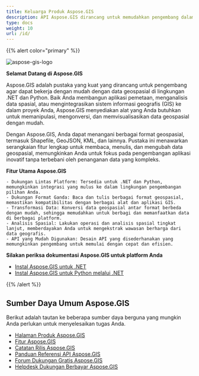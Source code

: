 ```yaml
---
title: Keluarga Produk Aspose.GIS
description: API Aspose.GIS dirancang untuk memudahkan pengembang dalam bekerja dengan data geospasial yang disimpan dalam berbagai format file. Ini memungkinkan Anda membuat, membaca, mengonversi data geografis dan merender peta tanpa harus menginstal perangkat lunak GIS lainnya. Versi .NET dan Python tersedia
type: docs
weight: 10
url: /id/
---
```


{{% alert color="primary" %}}

![aspose-gis-logo](aspose-gis-for-net_1.png)

**Selamat Datang di Aspose.GIS**

Aspose.GIS adalah pustaka yang kuat yang dirancang untuk pengembang agar dapat bekerja dengan mudah dengan data geospasial di lingkungan .NET dan Python. Baik Anda membangun aplikasi pemetaan, menganalisis data spasial, atau mengintegrasikan sistem informasi geografis (GIS) ke dalam proyek Anda, Aspose.GIS menyediakan alat yang Anda butuhkan untuk memanipulasi, mengonversi, dan memvisualisasikan data geospasial dengan mudah.

Dengan Aspose.GIS, Anda dapat menangani berbagai format geospasial, termasuk Shapefile, GeoJSON, KML, dan lainnya. Pustaka ini menawarkan serangkaian fitur lengkap untuk membaca, menulis, dan mengubah data geospasial, memungkinkan Anda untuk fokus pada pengembangan aplikasi inovatif tanpa terbebani oleh penanganan data yang kompleks.

**Fitur Utama Aspose.GIS**

    - Dukungan Lintas Platform: Tersedia untuk .NET dan Python, memungkinkan integrasi yang mulus ke dalam lingkungan pengembangan pilihan Anda.
    - Dukungan Format Ganda: Baca dan tulis berbagai format geospasial, memastikan kompatibilitas dengan berbagai alat dan aplikasi GIS.
    - Transformasi Data: Konversi data geospasial antar format berbeda dengan mudah, sehingga memudahkan untuk berbagi dan memanfaatkan data di berbagai platform.
    - Analisis Spasial: Lakukan operasi dan analisis spasial tingkat lanjut, memberdayakan Anda untuk mengekstrak wawasan berharga dari data geografis.
    - API yang Mudah Digunakan: Desain API yang disederhanakan yang memungkinkan pengembang untuk memulai dengan cepat dan efisien.

**Silakan periksa dokumentasi Aspose.GIS untuk platform Anda**

- [Instal Aspose.GIS untuk .NET](/id/net/)
- [Instal Aspose.GIS untuk Python melalui .NET](/id/python-net/)

{{% /alert %}}

## **Sumber Daya Umum Aspose.GIS**

Berikut adalah tautan ke beberapa sumber daya berguna yang mungkin Anda perlukan untuk menyelesaikan tugas Anda.

- [Halaman Produk Aspose.GIS](https://products.aspose.com/gis/)
- [Fitur Aspose.GIS](/id/gis/net/features/)
- [Catatan Rilis Aspose.GIS](https://releases.aspose.com/gis/)
- [Panduan Referensi API Aspose.GIS](https://reference.aspose.com/gis)
- [Forum Dukungan Gratis Aspose.GIS](https://forum.aspose.com/c/gis/33)
- [Helpdesk Dukungan Berbayar Aspose.GIS](https://helpdesk.aspose.com/)
